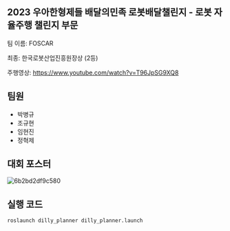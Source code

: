 ## 2023 우아한형제들 배달의민족 로봇배달챌린지 - 로봇 자율주행 챌린지 부문

팀 이름: FOSCAR

최종: 한국로봇산업진흥원장상 (2등)

주행영상: https://www.youtube.com/watch?v=T96JpSG9XQ8

## 팀원
- 박병규
- 조규현
- 임현진
- 정혁제


## 대회 포스터
![6b2bd2df9c580](https://github.com/FOSCAR/wooahan-hyungjedeul-robot-delivery-challenge-2023/assets/97654622/14ac5ca5-ff1c-4290-95fe-2953972dae7f)


## 실행 코드
```
roslaunch dilly_planner dilly_planner.launch
```
